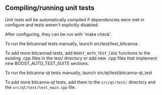 Compiling/running unit tests
------------------------------------

Unit tests will be automatically compiled if dependencies were met in configure
and tests weren't explicitly disabled.

After configuring, they can be run with 'make check'.

To run the bitcannad tests manually, launch src/test/test_bitcanna .

To add more bitcannad tests, add `BOOST_AUTO_TEST_CASE` functions to the existing
.cpp files in the test/ directory or add new .cpp files that
implement new BOOST_AUTO_TEST_SUITE sections.

To run the bitcanna-qt tests manually, launch src/qt/test/bitcanna-qt_test

To add more bitcanna-qt tests, add them to the `src/qt/test/` directory and
the `src/qt/test/test_main.cpp` file.
